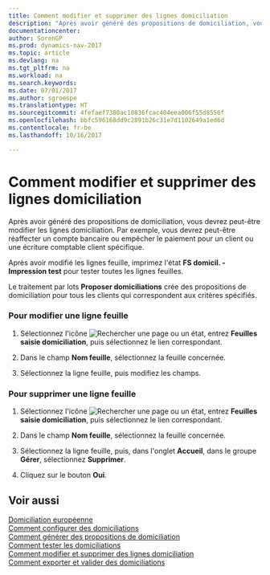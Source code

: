 ```yaml
---
title: Comment modifier et supprimer des lignes domiciliation
description: "Après avoir généré des propositions de domiciliation, vous devrez peut-être modifier les lignes domiciliation. Par exemple, vous devrez peut-être réaffecter un compte bancaire ou empêcher le paiement pour un client ou une écriture comptable client spécifique."
documentationcenter: 
author: SorenGP
ms.prod: dynamics-nav-2017
ms.topic: article
ms.devlang: na
ms.tgt_pltfrm: na
ms.workload: na
ms.search.keywords: 
ms.date: 07/01/2017
ms.author: sgroespe
ms.translationtype: HT
ms.sourcegitcommit: 4fefaef7380ac10836fcac404eea006f55d8556f
ms.openlocfilehash: bbfc596168dd9c2891b26c31e7d1102649a1ed6d
ms.contentlocale: fr-be
ms.lasthandoff: 10/16/2017

---
```

# <a name="how-to-edit-and-delete-domiciliation-lines"></a>Comment modifier et supprimer des lignes domiciliation
Après avoir généré des propositions de domiciliation, vous devrez peut-être modifier les lignes domiciliation. Par exemple, vous devrez peut-être réaffecter un compte bancaire ou empêcher le paiement pour un client ou une écriture comptable client spécifique.  
  
 Après avoir modifié les lignes feuille, imprimez l'état **FS domicil. - Impression test** pour tester toutes les lignes feuilles.  
  
 Le traitement par lots **Proposer domiciliations** crée des propositions de domiciliation pour tous les clients qui correspondent aux critères spécifiés.  
  
### <a name="to-edit-a-journal-line"></a>Pour modifier une ligne feuille  
  
1.  Sélectionnez l'icône ![Rechercher une page ou un état](media/ui-search/search_small.png "icône Rechercher une page ou un état"), entrez **Feuilles saisie domiciliation**, puis sélectionnez le lien correspondant.  
  
2.  Dans le champ **Nom feuille**, sélectionnez la feuille concernée.  
  
3.  Sélectionnez la ligne feuille, puis modifiez les champs.  
  
### <a name="to-delete-a-journal-line"></a>Pour supprimer une ligne feuille  
  
1.  Sélectionnez l'icône ![Rechercher une page ou un état](media/ui-search/search_small.png "icône Rechercher une page ou un état"), entrez **Feuilles saisie domiciliation**, puis sélectionnez le lien correspondant.  
  
2.  Dans le champ **Nom feuille**, sélectionnez la feuille concernée.  
  
3.  Sélectionnez la ligne feuille, puis, dans l'onglet **Accueil**, dans le groupe **Gérer**, sélectionnez **Supprimer**.  
  
4.  Cliquez sur le bouton **Oui**.  
  
## <a name="see-also"></a>Voir aussi  
 [Domiciliation européenne](direct-debit-using-domiciliation.md)   
 [Comment configurer des domiciliations](how-to-set-up-domiciliations.md)   
 [Comment générer des propositions de domiciliation](how-to-generate-domiciliation-suggestions.md)   
 [Comment tester les domiciliations](how-to-test-domiciliations.md)   
 [Comment modifier et supprimer des lignes domiciliation]()   
 [Comment exporter et valider des domiciliations](how-to-export-and-post-domiciliations.md)
